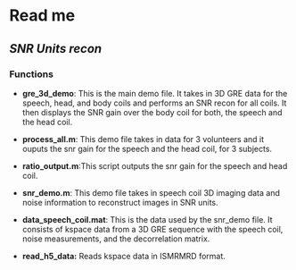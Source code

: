 

# Read me 
## _SNR Units recon_


### Functions

- **gre_3d_demo**: This is the main demo file. It takes in 3D GRE data for the speech, head, and body coils and performs an SNR recon for all coils. It then displays the SNR gain over the body coil for both, the speech and the head coil.

- **process_all.m**: This demo file takes in data for 3 volunteers and it ouputs the snr gain for the speech and the head coil, for 3 subjects.

- **ratio_output.m**:This script outputs the snr gain for the speech and head coil.

- **snr_demo.m**: This demo file takes in speech coil 3D imaging data and noise information to reconstruct images in SNR units.

- **data_speech_coil.mat**: This is the data used by the snr_demo file. It consists of kspace data from a 3D GRE sequence with the speech coil, noise measurements, and the decorrelation matrix.

- **read_h5_data:** Reads kspace data in ISMRMRD format.
